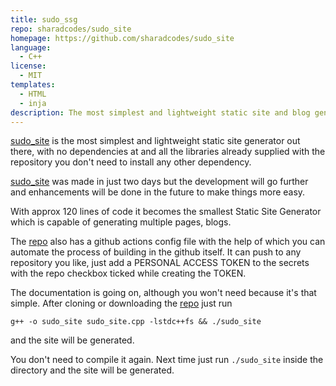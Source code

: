 ```yaml
---
title: sudo_ssg
repo: sharadcodes/sudo_site
homepage: https://github.com/sharadcodes/sudo_site
language:
  - C++
license:
  - MIT
templates:
  - HTML
  - inja
description: The most simplest and lightweight static site and blog generator for c++ enthusiasts.
---
```



[sudo_site](https://github.com/sharadcodes/sudo_site) is the most 
simplest and lightweight static site generator out there, with no 
dependencies at and all the libraries already supplied with the 
repository you don't need to install any other dependency.

[sudo_site](https://github.com/sharadcodes/sudo_site) was made in 
just two days but the development will go further and enhancements
will be done in the future to make things more easy.

With approx 120 lines of code it becomes the smallest Static Site 
Generator which is capable of generating multiple pages, blogs.

The [repo](https://github.com/sharadcodes/sudo_site) also has a
github actions config file with the help of which you can automate
the process of building in the github itself. It can push to any
repository you like, just add a PERSONAL ACCESS TOKEN to the 
secrets with the repo checkbox ticked while creating the TOKEN.

The documentation is going on, although you won't need because it's
that simple.
After cloning or downloading the [repo](https://github.com/sharadcodes/sudo_site) just run
```
g++ -o sudo_site sudo_site.cpp -lstdc++fs && ./sudo_site
```
and the site will be generated.

You don't need to compile it again. Next time just run `./sudo_site`
inside the directory and the site will be generated.

